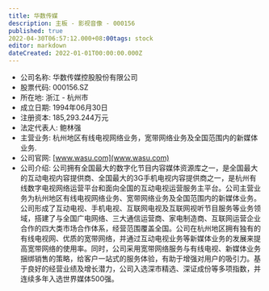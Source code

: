 ```yaml
---
title: 华数传媒
description: 主板 - 影视音像 - 000156
published: true
2022-04-30T06:57:12.000+08:00tags: stock
editor: markdown
dateCreated: 2022-01-01T00:00:00.000Z
---
```


- 公司名称: 华数传媒控股股份有限公司
- 股票代码: 000156.SZ
- 所在地: 浙江 - 杭州市
- 成立日期: 1994年06月30日
- 注册资本: 185,293.244万元
- 法定代表人: 鲍林强
- 主营业务: 杭州地区有线电视网络业务，宽带网络业务及全国范围内的新媒体业务.
- 公司官网: [www.wasu.com](www.wasu.com)
- 公司介绍: 公司拥有全国最大的数字化节目内容媒体资源库之一，是全国最大的互动电视内容提供商、全国最大的3G手机电视内容提供商之一，是杭州有线数字电视网络运营平台和面向全国的互动电视运营服务主平台。公司主营业务为杭州地区有线电视网络业务、宽带网络业务及全国范围内的新媒体业务。公司形成了互动电视、手机电视、互联网电视及互联网视听节目服务等业务领域，搭建了与全国广电网络、三大通信运营商、家电制造商、互联网运营企业合作的四大类市场合作体系，经营范围覆盖全国。公司在杭州地区拥有独有的有线电视网、优质的宽带网络，并通过互动电视业务等新媒体业务的发展来提高宽带网络的使用率。同时，公司采用宽带网络服务与有线电视、新媒体业务捆绑销售的策略，给客户一站式的服务体验，有助于增强对用户的吸引力。基于良好的经营业绩及增长潜力，公司入选深市精选、深证成份等多项指数，并连续多年入选世界媒体500强。


